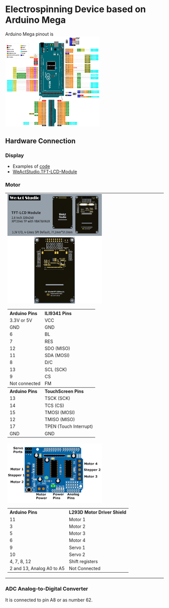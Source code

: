 # Electrospinning Device based on Arduino Mega

Arduino Mega pinout is  
<img src="/Images/Arduino-Mega-Pinout.jpg" alt="Arduino Mega pinout" width="300px">

## Hardware Connection

<table style="border: none;">
  <tr>
    <h3>Display</h3>
    <!-- display charaters -->
    <ul>
        <li> Examples of <a href="https://github.com/WeActStudio/WeActStudio.TFT-LCD-Module/tree/master/Examples">code</a> </li>
        <li> <a href="https://github.com/WeActStudio/WeActStudio.TFT-LCD-Module">WeActStudio.TFT-LCD-Module</a> </li>
    </ul>
    <td style="border: none; text-align: left;">
      <img src="/Images/Display.webp" alt="Display" width="300px">
      <img src="/Images/displayPins.png" alt="pinout" width="300px">
      <!-- https://github.com/WeActStudio/WeActStudio.TFT-LCD-Module -->
      <table>
        <tr>
            <th>Arduino Pins</th>
            <th>ILI9341 Pins</th>
        </tr>
        <tr>
            <td>3.3V or 5V</td>
            <td>VCC</td>
        </tr>
        <tr>
            <td>GND</td>
            <td>GND</td>
        </tr>
        <tr>
            <td>6</td>
            <td>BL</td>
        </tr>
        <tr>
            <td>7</td>
            <td>RES</td>
        </tr>
        <tr>
            <td>12</td>
            <td>SDO (MISO)</td>
        </tr>
        <tr>
            <td>11</td>
            <td>SDA (MOSI)</td>
        </tr>
        <tr>
            <td>8</td>
            <td>D/C</td>
        </tr>
        <tr>
            <td>13</td>
            <td>SCL (SCK)</td>
        </tr>
        <tr>
            <td>9</td>
            <td>CS</td>
        </tr>
        <tr>
            <td>Not connected</td>
            <td>FM</td>
        </tr>
        <tr>
            <th>Arduino Pins</th>
            <th>TouchScreen Pins</th>
        </tr>
        <tr>
            <td>13</td>
            <td>TSCK (SCK)</td>
        </tr>
        <tr>
            <td>14</td>
            <td>TCS (CS)</td>
        </tr>
        <tr>
            <td>15</td>
            <td>TMOSI (MOSI)</td>
        </tr>
        <tr>
            <td>12</td>
            <td>TMISO (MISO)</td>
        </tr>
        <tr>
            <td>17</td>
            <td>TPEN (Touch Interrupt)</td>
        </tr>
        <tr>
            <td>GND</td>
            <td>GND</td>
        </tr>
    </table>
 <!-- <table>
    <tr>
          <th>Arduino Pins</th>
          <th>ILI9341 Pins</th>
        </tr>
        <tr>
          <td>53</td>
          <td>TFT_CS</td>
        </tr>
        <tr>
          <td>46</td>
          <td>TFT_DC</td>
        </tr>
        <tr>
          <td>51</td>
          <td>TFT_MOSI</td>
        </tr>
        <tr>
          <td>52</td>
          <td>TFT_SCLK</td>
        </tr>
        <tr>
          <td>47</td>
          <td>TFT_RST</td>
        </tr>
        <tr>
          <th>Arduino Pins</th>
          <th>TouchScreen Pins</th>
        </tr>
        <tr>
          <td>A14</td>
          <td>YP</td>
        </tr>
        <tr>
          <td>A15</td>
          <td>XM</td>
        </tr>
        <tr>
          <td>48</td>
          <td>YM</td>
        </tr>
        <tr>
          <td>49</td>
          <td>XP</td>
        </tr>
      </table> -->
    </td>
  </tr>

  <tr>
    <h3>Motor</h3>
    <td style="border: none; text-align: left;">
      <img src="/Images/L293DArduinoShieldPinouts.png" alt="L293D Motor Driver Shield" width="300px">    
      <table>
        <tr>
          <th>Arduino Pins</th>
          <th>L293D Motor Driver Shield</th>
        </tr>
        <tr>
          <td>11</td>
          <td>Motor 1</td>
        </tr>
        <tr>
          <td>3</td>
          <td>Motor 2</td>
        </tr>
        <tr>
          <td>5</td>
          <td>Motor 3</td>
        </tr>
        <tr>
          <td>6</td>
          <td>Motor 4</td>
        </tr>
        <tr>
          <td>9</td>
          <td>Servo 1</td>
        </tr>
        <tr>
          <td>10</td>
          <td>Servo 2</td>
        </tr>
        <tr>
          <td>4, 7, 8, 12</td>
          <td>Shift registers</td>
        </tr>
        <tr>
          <td>2 and 13, Analog A0 to A5</td>
          <td>Not Connected</td>
        </tr>
      </table>
    </td>
  </tr>
</table>

### ADC Analog-to-Digital Converter

It is connected to pin A8 or as number 62.
